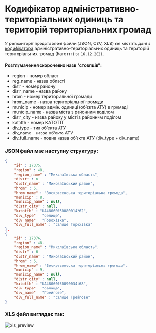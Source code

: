 # Кодифікатор адміністративно-територіальних одиниць та територій територіальних громад
У репозиторії представлені файли (JSON, CSV, XLS) які містять дані з [кодифікатора](https://www.minregion.gov.ua/napryamki-diyalnosti/rozvytok-mistsevoho-samovryaduvannya/administratyvno/kodyfikator-administratyvno-terytorialnyh-odynycz-ta-terytorij-terytorialnyh-gromad/) адміністративно-територіальних одиниць та територій територіальних громад (Катоттг) за `16.12.2021`. 
#### Розтлумачення скорочених назв "стовпців":
* region - номер області
* reg_name - назва області
* distr - номер району
* distr_name - назва району
* hrom - номер територіальної громади
* hrom_name - назва територіальної громади
* municip - номер адмін. одиниці (об’єкта АТУ) в громаді
* municip_name - назва міста з районним поділом
* distr_city - назва району у місті з районним поділом
* katotth - номер КАТОТТГ
* div_type - тип об’єкта АТУ
* div_name - назва об’єкта АТУ
* div_full_name - повна назва об’єкта АТУ (div_type + div_name)
### JSON файл має наступну структуру:
```json
{
	"id" : 17375,
	"region" : 48,
	"region_name" : "Миколаївська область",
	"distr" : 6,
	"distr_name" : "Миколаївський район",
	"hrom" : 5,
	"hrom_name" : "Воскресенська територіальна громада",
	"municip" : 8,
	"municip_name" : null,
	"distr_city" : null,
	"katotth" : "UA48060050080014262",
	"div_type" : "селище",
	"div_name" : "Горохівка",
	"div_full_name" : "селище Горохівка"
},
{
	"id" : 17376,
	"region" : 48,
	"region_name" : "Миколаївська область",
	"distr" : 6,
	"distr_name" : "Миколаївський район",
	"hrom" : 5,
	"hrom_name" : "Воскресенська територіальна громада",
	"municip" : 9,
	"municip_name" : null,
	"distr_city" : null,
	"katotth" : "UA48060050090034168",
	"div_type" : "селище",
	"div_name" : "Грейгове",
	"div_full_name" : "селище Грейгове"
}
```
### XLS файл виглядає так:
![xls_preview](https://user-images.githubusercontent.com/64207210/131174091-9b1bea02-ee8f-4b9b-be2d-a35336295dd8.jpg)
